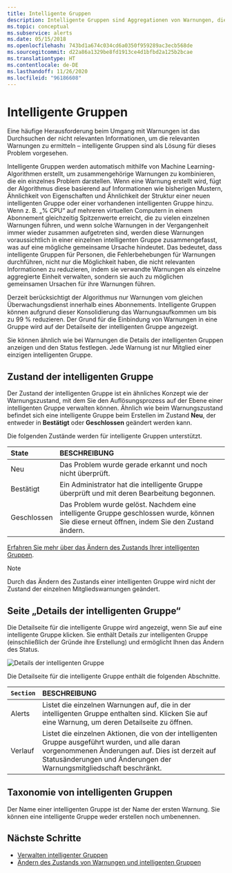 ```yaml
---
title: Intelligente Gruppen
description: Intelligente Gruppen sind Aggregationen von Warnungen, die Ihnen helfen, Störungen bei Warnungen zu reduzieren.
ms.topic: conceptual
ms.subservice: alerts
ms.date: 05/15/2018
ms.openlocfilehash: 743bd1a674c034cd6a0350f959289ac3ecb568de
ms.sourcegitcommit: d22a86a1329be8fd1913ce4d1bfbd2a125b2bcae
ms.translationtype: HT
ms.contentlocale: de-DE
ms.lasthandoff: 11/26/2020
ms.locfileid: "96186608"
---
```

# <a name="smart-groups"></a>Intelligente Gruppen

Eine häufige Herausforderung beim Umgang mit Warnungen ist das Durchsuchen der nicht relevanten Informationen, um die relevanten Warnungen zu ermitteln – intelligente Gruppen sind als Lösung für dieses Problem vorgesehen.  

Intelligente Gruppen werden automatisch mithilfe von Machine Learning-Algorithmen erstellt, um zusammengehörige Warnungen zu kombinieren, die ein einzelnes Problem darstellen.  Wenn eine Warnung erstellt wird, fügt der Algorithmus diese basierend auf Informationen wie bisherigen Mustern, Ähnlichkeit von Eigenschaften und Ähnlichkeit der Struktur einer neuen intelligenten Gruppe oder einer vorhandenen intelligenten Gruppe hinzu. Wenn z. B. „% CPU“ auf mehreren virtuellen Computern in einem Abonnement gleichzeitig Spitzenwerte erreicht, die zu vielen einzelnen Warnungen führen, und wenn solche Warnungen in der Vergangenheit immer wieder zusammen aufgetreten sind, werden diese Warnungen voraussichtlich in einer einzelnen intelligenten Gruppe zusammengefasst, was auf eine mögliche gemeinsame Ursache hindeutet. Das bedeutet, dass intelligente Gruppen für Personen, die Fehlerbehebungen für Warnungen durchführen, nicht nur die Möglichkeit haben, die nicht relevanten Informationen zu reduzieren, indem sie verwandte Warnungen als einzelne aggregierte Einheit verwalten, sondern sie auch zu möglichen gemeinsamen Ursachen für ihre Warnungen führen.

Derzeit berücksichtigt der Algorithmus nur Warnungen vom gleichen Überwachungsdienst innerhalb eines Abonnements. Intelligente Gruppen können aufgrund dieser Konsolidierung das Warnungsaufkommen um bis zu 99 % reduzieren. Der Grund für die Einbindung von Warnungen in eine Gruppe wird auf der Detailseite der intelligenten Gruppe angezeigt.

Sie können ähnlich wie bei Warnungen die Details der intelligenten Gruppen anzeigen und den Status festlegen. Jede Warnung ist nur Mitglied einer einzigen intelligenten Gruppe. 

## <a name="smart-group-state"></a>Zustand der intelligenten Gruppe

Der Zustand der intelligenten Gruppe ist ein ähnliches Konzept wie der Warnungszustand, mit dem Sie den Auflösungsprozess auf der Ebene einer intelligenten Gruppe verwalten können. Ähnlich wie beim Warnungszustand befindet sich eine intelligente Gruppe beim Erstellen im Zustand **Neu**, der entweder in **Bestätigt** oder **Geschlossen** geändert werden kann.

Die folgenden Zustände werden für intelligente Gruppen unterstützt.

| State | BESCHREIBUNG |
|:---|:---|
| Neu | Das Problem wurde gerade erkannt und noch nicht überprüft. |
| Bestätigt | Ein Administrator hat die intelligente Gruppe überprüft und mit deren Bearbeitung begonnen. |
| Geschlossen | Das Problem wurde gelöst. Nachdem eine intelligente Gruppe geschlossen wurde, können Sie diese erneut öffnen, indem Sie den Zustand ändern. |

[Erfahren Sie mehr über das Ändern des Zustands Ihrer intelligenten Gruppen](./alerts-managing-alert-states.md?toc=%2fazure%2fazure-monitor%2ftoc.json).

> [!NOTE]
>  Durch das Ändern des Zustands einer intelligenten Gruppe wird nicht der Zustand der einzelnen Mitgliedswarnungen geändert.

## <a name="smart-group-details-page"></a>Seite „Details der intelligenten Gruppe“

Die Detailseite für die intelligente Gruppe wird angezeigt, wenn Sie auf eine intelligente Gruppe klicken. Sie enthält Details zur intelligenten Gruppe (einschließlich der Gründe ihre Erstellung) und ermöglicht Ihnen das Ändern des Status.
 
![Details der intelligenten Gruppe](media/alerts-smartgroups-overview/smart-group-detail.png)


Die Detailseite für die intelligente Gruppe enthält die folgenden Abschnitte.

| `Section` | BESCHREIBUNG |
|:---|:---|
| Alerts | Listet die einzelnen Warnungen auf, die in der intelligenten Gruppe enthalten sind. Klicken Sie auf eine Warnung, um deren Detailseite zu öffnen. |
| Verlauf | Listet die einzelnen Aktionen, die von der intelligenten Gruppe ausgeführt wurden, und alle daran vorgenommenen Änderungen auf. Dies ist derzeit auf Statusänderungen und Änderungen der Warnungsmitgliedschaft beschränkt. |

## <a name="smart-group-taxonomy"></a>Taxonomie von intelligenten Gruppen

Der Name einer intelligenten Gruppe ist der Name der ersten Warnung. Sie können eine intelligente Gruppe weder erstellen noch umbenennen.

## <a name="next-steps"></a>Nächste Schritte

- [Verwalten intelligenter Gruppen](./alerts-managing-smart-groups.md?toc=%2fazure%2fazure-monitor%2ftoc.json)
- [Ändern des Zustands von Warnungen und intelligenten Gruppen](./alerts-managing-alert-states.md?toc=%2fazure%2fazure-monitor%2ftoc.json)